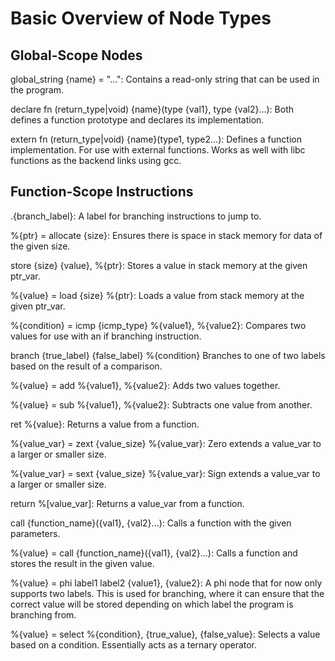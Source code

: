 # Basic Overview of Node Types

## Global-Scope Nodes

global_string {name} = "...": 
    Contains a read-only string that can be used in the program.

declare fn (return_type|void) {name}(type {val1}, type {val2}...): 
    Both defines a function prototype and declares its implementation.

extern fn (return_type|void) {name}(type1, type2...):
    Defines a function implementation. For use with external functions.
    Works as well with libc functions as the backend links using gcc.

## Function-Scope Instructions

.{branch_label}:
    A label for branching instructions to jump to.

%{ptr} = allocate {size}:
    Ensures there is space in stack memory for data of the given size.

store {size} {value}, %{ptr}:
    Stores a value in stack memory at the given ptr_var.

%{value} = load {size} %{ptr}:
    Loads a value from stack memory at the given ptr_var.

%{condition} = icmp {icmp_type} %{value1}, %{value2}:
    Compares two values for use with an if branching instruction.

branch {true_label} {false_label} %{condition} 
    Branches to one of two labels based on the result of a comparison.

%{value} = add %{value1}, %{value2}:
    Adds two values together.

%{value} = sub %{value1}, %{value2}:
    Subtracts one value from another.

ret %{value}:
    Returns a value from a function.

%{value_var} = zext {value_size} %{value_var}:
    Zero extends a value_var to a larger or smaller size.

%{value_var} = sext {value_size} %{value_var}:
    Sign extends a value_var to a larger or smaller size.

return %[value_var]:
    Returns a value_var from a function.

call {function_name}({val1}, {val2}...):
    Calls a function with the given parameters.

%{value} = call {function_name}({val1}, {val2}...):
    Calls a function and stores the result in the given value.

%{value} = phi label1 label2 {value1}, {value2}:
    A phi node that for now only supports two labels. This is used for branching,
    where it can ensure that the correct value will be stored depending on
    which label the program is branching from.

%{value} = select %{condition}, {true_value}, {false_value}:
    Selects a value based on a condition. Essentially acts as a ternary operator.